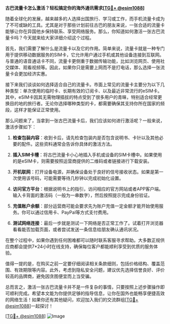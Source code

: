 **古巴流量卡怎么激活？轻松搞定你的海外通讯需求[[TG💪+ @esim1088](https://t.me/s/esim1088)]**

随着全球化的发展，越来越多的人选择出国旅行、学习或工作，而手机流量卡成为了不可或缺的工具。尤其是对于那些计划前往古巴的朋友来说，一张合适的流量卡能够让你在异国他乡保持联系、享受网络服务。那么，你知道如何激活一张古巴流量卡吗？今天就来给大家详细介绍这个过程。

首先，我们需要了解什么是流量卡以及它的作用。简单来说，流量卡就是一种专门用于提供移动数据服务的SIM卡，它允许用户通过手机或其他设备连接到互联网。与普通的语音通话卡不同，流量卡更侧重于数据传输功能，比如浏览网页、使用社交媒体、观看视频等。因此，如果你只是需要上网而不是打电话，那么选择一张流量卡会更加经济实惠。

接下来我们谈谈如何选择适合自己的流量卡。市面上常见的流量卡主要分为以下几种类型：单次使用的临时卡、长期有效的订阅卡、以及最近非常流行的eSIM卡。其中，eSIM卡因其无需物理插拔的特点受到了很多用户的青睐，特别适合经常更换目的地的旅行者。无论你选择哪种类型的卡，都需要确保其支持你所在国家的频段，这样才能保证正常使用。

那么问题来了，当拿到一张古巴流量卡后，我们应该如何进行激活呢？一般来说，激活步骤如下：

1. **检查包装内容**：收到卡后，请先检查包装内是否包含说明书、卡针以及其他必要的配件。这些资料通常会告诉你具体的激活方法。

2. **插入SIM卡槽**：将古巴流量卡小心地插入手机或设备的SIM卡槽中。如果使用的是eSIM卡，则需要按照运营商提供的二维码或者链接进行下载安装。

3. **开机联网**：打开设备电源，并确保设备处于良好的信号接收状态。如果是第一次使用该号码，可能需要等待几秒钟以完成初始化设置。

4. **访问官方平台**：根据说明书上的指引，访问相应的官方网站或者APP客户端。输入卡背面的激活码（一般为一串数字），然后按照提示完成身份验证。

5. **充值账户余额**：部分运营商可能会要求先为账户充值一定金额才能开始使用服务。你可以通过信用卡、PayPal等方式支付费用。

6. **测试网络连接**：最后一步就是测试一下网络是否正常工作了。试着打开浏览器看看能否加载页面，或者尝试发送一条信息给朋友确认通讯状况。

在整个过程中，如果你遇到任何困难都可以随时联系客服寻求帮助。大多数正规供应商都会提供7*24小时在线支持，确保每位客户都能顺利享受到优质的服务体验。

值得一提的是，在购买之前一定要仔细阅读相关条款细则，包括价格结构、覆盖范围、有效期限等内容。此外，考虑到隐私安全问题，建议优先选择信誉良好、评价较高的品牌商，避免因贪图便宜而上当受骗。

总而言之，激活一张古巴流量卡并不是一件复杂的事情，只要按照上述步骤操作即可顺利完成。希望本文能为你提供足够的指导信息，让你在国外也能畅享便捷高效的网络生活！如果你还有其他疑问，欢迎加入我们的交流群组[[TG💪+ @esim1088](https://t.me/s/esim1088)]一起探讨！

[[TG💪+ @esim1088](https://t.me/s/esim1088)] ![Image](https://i.postimg.cc/4NQfJmqS/Snipaste-2025-05-13-00-14-12.png)